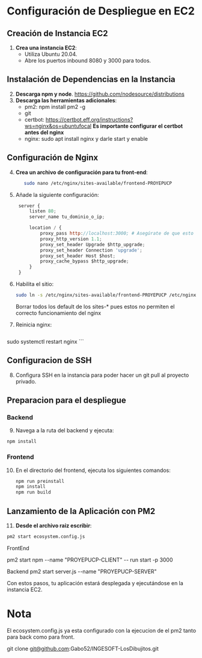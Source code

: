 # Configuración de Despliegue en EC2

## Creación de Instancia EC2

1. **Crea una instancia EC2**:
   - Utiliza Ubuntu 20.04.
   - Abre los puertos inbound 8080 y 3000 para todos.

## Instalación de Dependencias en la Instancia

2. **Descarga npm y node**.
https://github.com/nodesource/distributions
3. **Descarga las herramientas adicionales**:
   - pm2: npm install pm2 -g
   - git
   - certbot: https://certbot.eff.org/instructions?ws=nginx&os=ubuntufocal **Es importante configurar el certbot antes del nginx**
   - nginx: sudo apt install nginx y darle start y enable


## Configuración de Nginx

4. **Crea un archivo de configuración para tu front-end**:
   ```bash
      sudo nano /etc/nginx/sites-available/frontend-PROYEPUCP
   ```
5. Añade la siguiente configuración:
   ``` javascript
    server {
        listen 80;
        server_name tu_dominio_o_ip;

        location / {
            proxy_pass http://localhost:3000; # Asegúrate de que esto coincida con el puerto de Next.js
            proxy_http_version 1.1;
            proxy_set_header Upgrade $http_upgrade;
            proxy_set_header Connection 'upgrade';
            proxy_set_header Host $host;
            proxy_cache_bypass $http_upgrade;
        }
    }

   ```
6. Habilita el sitio:
   ``` bash
   sudo ln -s /etc/nginx/sites-available/frontend-PROYEPUCP /etc/nginx/sites-enabled/
    ```
    Borrar todos los default de los sites-* pues estos no permiten el correcto funcionamiento del nginx
    
7. Reinicia nginx:
   ``` bash
sudo systemctl restart nginx
    ```
## Configuracion de SSH 
8. Configura SSH en la instancia para poder hacer un git pull al proyecto privado.

## Preparacion para el despliegue

### Backend
9. Navega a la ruta del backend y ejecuta:

``` bash
npm install
```
### Frontend

10. En el directorio del frontend, ejecuta los siguientes comandos:
    ``` bash
    npm run preinstall
    npm install
    npm run build
    ```
## Lanzamiento de la Aplicación con PM2

11. **Desde el archivo raiz escribir**:

```bash
pm2 start ecosystem.config.js
```

FrontEnd

pm2 start npm --name "PROYEPUCP-CLIENT" -- run start -p 3000

Backend
pm2 start server.js --name "PROYEPUCP-SERVER"


Con estos pasos, tu aplicación estará desplegada y ejecutándose en la instancia EC2.

# Nota

El ecosystem.config.js ya esta configurado con la ejecucion de el pm2 tanto para back como para front.

git clone git@github.com:Gabo52/INGESOFT-LosDibujitos.git